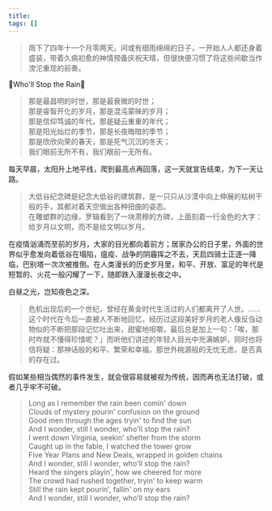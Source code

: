 ```yaml
---
title:
tags: []
---
```


> 雨下了四年十一个月零两天。间或有细雨绵绵的日子，一开始人人都还身着盛装，带着久病初愈的神情预备庆祝天晴，但很快便习惯了将这些间歇当作滂沱重现的前奏。

🎵Who'll Stop the Rain🎵

> 那是最昌明的时世，那是最衰微的时世；  
> 那是睿智开化的岁月，那是混沌蒙昧的岁月；  
> 那是信仰笃诚的年代，那是疑云重重的年代；  
> 那是阳光灿烂的季节，那是长夜晦暗的季节；  
> 那是欣欣向荣的春天，那是死气沉沉的冬天；  
> 我们眼前无所不有，我们眼前一无所有。

每天早晨，太阳升上地平线，爬到最高点再回落，这一天就宣告结束，为下一天让路。

> 大低谷纪念碑是纪念大低谷的建筑群，是一只只从沙漠中向上伸展的枯树干般的手，其都对着天空做出各种扭曲的姿态。  
> 在雕塑群的边缘，罗辑看到了一块肃穆的方碑，上面刻着一行金色的大字：  
> 给岁月以文明，而不是给文明以岁月。

在疫情汹涌而至前的岁月，大家的目光都向着前方；居家办公的日子里，外面的世界似乎愈发向着低谷在塌陷，瘟疫、战争的阴霾挥之不去，天启四骑士正逐一降临，巴别塔一次次被推倒。在人类漫长的历史岁月里，和平、开放、富足的年代是短暂的、火花一般闪耀了一下，随即跌入漫漫长夜之中。

白昼之光，岂知夜色之深。

> 危机出现后的一个世纪，曾经在黄金时代生活过的人们都离开了人世。……这个时代在今后一直被人不断地回忆，经历过这段美好岁月的老人像反刍动物似的不断把那段记忆吐出来，甜蜜地咀嚼，最后总是加上一句：「唉，那时咋就不懂得珍惜呢？」而听他们讲述的年轻人目光中充满嫉妒，同时也将信将疑：那神话般的和平、繁荣和幸福，那世外桃源般的无忧无虑，是否真的存在过。

假如某些相当偶然的事件发生，就会很容易就被视为传统，因而再也无法打破，或者几乎牢不可破。

> Long as I remember the rain been comin' down  
> Clouds of mystery pourin' confusion on the ground  
> Good men through the ages tryin' to find the sun  
> And I wonder, still I wonder, who'll stop the rain?  
> I went down Virginia, seekin' shelter from the storm  
> Caught up in the fable, I watched the tower grow  
> Five Year Plans and New Deals, wrapped in golden chains  
> And I wonder, still I wonder, who'll stop the rain?  
> Heard the singers playin', how we cheered for more  
> The crowd had rushed together, tryin' to keep warm  
> Still the rain kept pourin', fallin' on my ears  
> And I wonder, still I wonder, who'll stop the rain?
